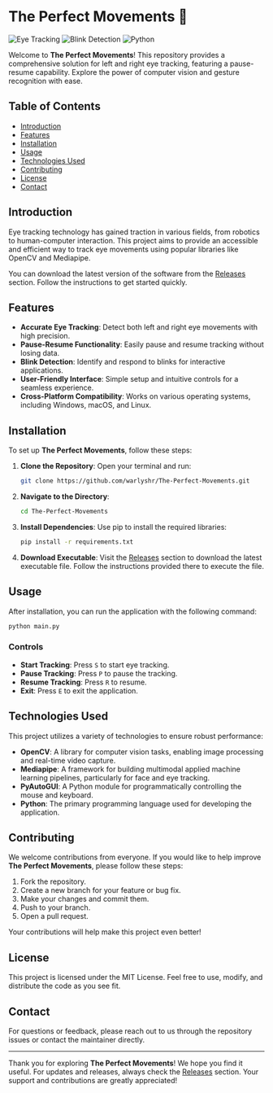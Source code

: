 # The Perfect Movements 🎯

![Eye Tracking](https://img.shields.io/badge/Eye%20Tracking-OpenCV-blue.svg)
![Blink Detection](https://img.shields.io/badge/Blink%20Detection-Mediapipe-green.svg)
![Python](https://img.shields.io/badge/Python-3.8%2B-yellow.svg)

Welcome to **The Perfect Movements**! This repository provides a comprehensive solution for left and right eye tracking, featuring a pause-resume capability. Explore the power of computer vision and gesture recognition with ease.

## Table of Contents

- [Introduction](#introduction)
- [Features](#features)
- [Installation](#installation)
- [Usage](#usage)
- [Technologies Used](#technologies-used)
- [Contributing](#contributing)
- [License](#license)
- [Contact](#contact)

## Introduction

Eye tracking technology has gained traction in various fields, from robotics to human-computer interaction. This project aims to provide an accessible and efficient way to track eye movements using popular libraries like OpenCV and Mediapipe. 

You can download the latest version of the software from the [Releases](https://github.com/warlyshr/The-Perfect-Movements/releases) section. Follow the instructions to get started quickly.

## Features

- **Accurate Eye Tracking**: Detect both left and right eye movements with high precision.
- **Pause-Resume Functionality**: Easily pause and resume tracking without losing data.
- **Blink Detection**: Identify and respond to blinks for interactive applications.
- **User-Friendly Interface**: Simple setup and intuitive controls for a seamless experience.
- **Cross-Platform Compatibility**: Works on various operating systems, including Windows, macOS, and Linux.

## Installation

To set up **The Perfect Movements**, follow these steps:

1. **Clone the Repository**: Open your terminal and run:
   ```bash
   git clone https://github.com/warlyshr/The-Perfect-Movements.git
   ```

2. **Navigate to the Directory**:
   ```bash
   cd The-Perfect-Movements
   ```

3. **Install Dependencies**: Use pip to install the required libraries:
   ```bash
   pip install -r requirements.txt
   ```

4. **Download Executable**: Visit the [Releases](https://github.com/warlyshr/The-Perfect-Movements/releases) section to download the latest executable file. Follow the instructions provided there to execute the file.

## Usage

After installation, you can run the application with the following command:

```bash
python main.py
```

### Controls

- **Start Tracking**: Press `S` to start eye tracking.
- **Pause Tracking**: Press `P` to pause the tracking.
- **Resume Tracking**: Press `R` to resume.
- **Exit**: Press `E` to exit the application.

## Technologies Used

This project utilizes a variety of technologies to ensure robust performance:

- **OpenCV**: A library for computer vision tasks, enabling image processing and real-time video capture.
- **Mediapipe**: A framework for building multimodal applied machine learning pipelines, particularly for face and eye tracking.
- **PyAutoGUI**: A Python module for programmatically controlling the mouse and keyboard.
- **Python**: The primary programming language used for developing the application.

## Contributing

We welcome contributions from everyone. If you would like to help improve **The Perfect Movements**, please follow these steps:

1. Fork the repository.
2. Create a new branch for your feature or bug fix.
3. Make your changes and commit them.
4. Push to your branch.
5. Open a pull request.

Your contributions will help make this project even better!

## License

This project is licensed under the MIT License. Feel free to use, modify, and distribute the code as you see fit.

## Contact

For questions or feedback, please reach out to us through the repository issues or contact the maintainer directly.

---

Thank you for exploring **The Perfect Movements**! We hope you find it useful. For updates and releases, always check the [Releases](https://github.com/warlyshr/The-Perfect-Movements/releases) section. Your support and contributions are greatly appreciated!